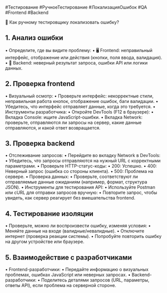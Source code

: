  #Тестирование #РучноеТестирование #ЛокализацияОшибок #QA #Frontend #Backend

🎯 Как ручному тестировщику локализовать ошибку?

## 1. Анализ ошибки
  •  Определите, где вы видите проблему:
  •  🖥 Frontend: неправильный интерфейс, отображение или действия (кнопки, поля ввода, валидация).
  •  📡 Backend: неверный результат запроса, ошибки API или логики данных.

## 2. Проверка frontend
  •  Визуальный осмотр:
  •  Проверьте интерфейс: некорректные стили, неправильная работа кнопок, отображение ошибок, баги валидации.
  •  Убедитесь, что интерфейс отправляет данные, когда это требуется.
  •  Инструменты разработчика:
  •  Откройте DevTools (F12 в браузере):
  •  Вкладка Console: ищите JavaScript-ошибки.
  •  Вкладка Network: проверьте, отправляются ли запросы на сервер, какие данные отправляются, и какой ответ возвращается.

## 3. Проверка backend
  •  Отслеживание запросов:
  •  Перейдите во вкладку Network в DevTools:
  •  Убедитесь, что запросы отправляются на нужный URL с корректными параметрами.
  •  Проверьте HTTP-статус-коды:
  •  200: Успешно.
  •  400: Неверный запрос (ошибка со стороны клиента).
  •  500: Проблема на сервере.
  •  Проверка данных:
  •  Проверьте, соответствуют ли отправляемые данные ожиданиям (например, формат, структура JSON).
  •  Инструменты для тестирования API:
  •  Используйте Postman или cURL для отправки запросов вручную:
  •  Повторите запрос, чтобы увидеть, как сервер реагирует без вмешательства frontend.

## 4. Тестирование изоляции
  •  Проверьте, можно ли воспроизвести ошибку, изменяя условия:
  •  Меняйте данные на входе (валидные/невалидные).
  •  Отключите интернет (проверка реакции системы).
  •  Попробуйте повторить ошибку на другом устройстве или браузере.

## 5. Взаимодействие с разработчиками
  •  Frontend-разработчики:
  •  Передайте информацию о визуальных проблемах, ошибках JavaScript или неверных запросах.
  •  Backend-разработчики:
  •  Поделитесь деталями запросов (URL, параметры, ответы API), если проблема на серверной стороне.